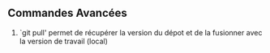 ## Commandes Avancées

1. `git pull' permet de récupérer la version du dépot et de la fusionner avec la version de travail (local)
